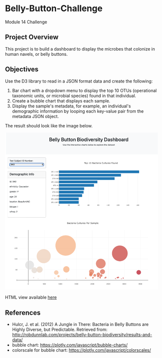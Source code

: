 # Belly-Button-Challenge
Module 14 Challenge

## Project Overview
This project is to build a dashboard to display the microbes that colonize in human navels, or belly buttons.

## Objectives
Use the D3 library to read in a JSON format data and create the following:

1. Bar chart with a dropdown menu to display the top 10 OTUs (operational taxonomic units, or microbial species) found in that individual.
2. Create a bubble chart that displays each sample.
3. Display the sample's metadata, for example, an individual's demographic information by looping each key-value pair from the metadata JSON object. 

The result should look like the image below.

![alt text](belly_button_dashboard.png)

HTML view available <a href="index.html">here</a>


## References
* Hulcr, J. et al. (2012) A Jungle in There: Bacteria in Belly Buttons are Highly Diverse, but Predictable. Retrieved from: http://robdunnlab.com/projects/belly-button-biodiversity/results-and-data/
* bubble chart: https://plotly.com/javascript/bubble-charts/
* colorscale for bubble chart: https://plotly.com/javascript/colorscales/